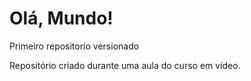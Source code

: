 # Olá, Mundo!
 Primeiro repositorio versionado

Repositório criado durante uma aula do curso em vídeo.